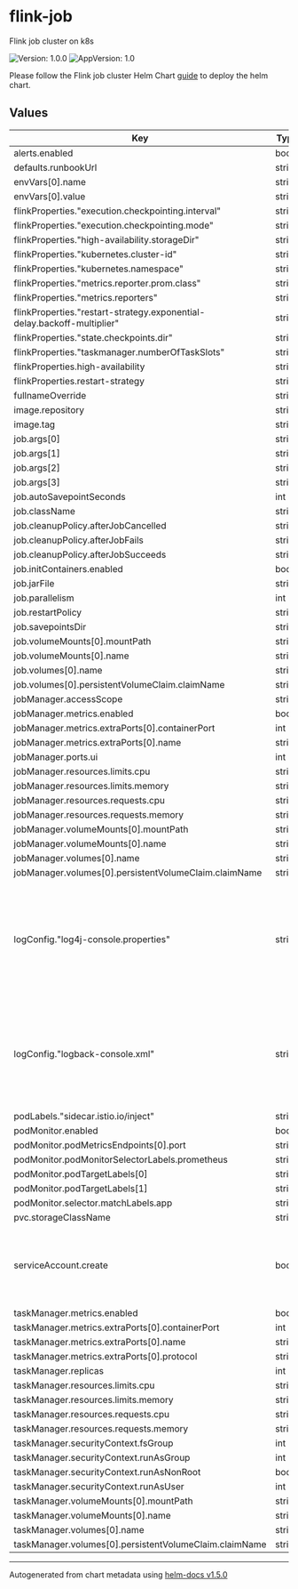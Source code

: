 # flink-job

Flink job cluster on k8s

![Version: 1.0.0](https://img.shields.io/badge/Version-1.0.0-informational?style=flat-square) ![AppVersion: 1.0](https://img.shields.io/badge/AppVersion-1.0-informational?style=flat-square)

Please follow the Flink job cluster Helm Chart [guide](docs/flink_job_cluster_guide) to deploy the helm chart.

## Values

| Key | Type | Default | Description |
|-----|------|---------|-------------|
| alerts.enabled | bool | `true` |  |
| defaults.runbookUrl | string | `"https://github.com/Nextdoor/k8s-charts/blob/main/charts/flink-job/runbook.md"` |  |
| envVars[0].name | string | `"HADOOP_CLASSPATH"` |  |
| envVars[0].value | string | `"/opt/flink/opt/flink-metrics-prometheus-1.9.3.jar"` |  |
| flinkProperties."execution.checkpointing.interval" | string | `"10min"` |  |
| flinkProperties."execution.checkpointing.mode" | string | `"EXACTLY_ONCE"` |  |
| flinkProperties."high-availability.storageDir" | string | `"file:/savepoint/"` |  |
| flinkProperties."kubernetes.cluster-id" | string | `"word-counting-cluster"` |  |
| flinkProperties."kubernetes.namespace" | string | `"flink-sample-app"` |  |
| flinkProperties."metrics.reporter.prom.class" | string | `"org.apache.flink.metrics.prometheus.PrometheusReporter"` |  |
| flinkProperties."metrics.reporters" | string | `"prom"` |  |
| flinkProperties."restart-strategy.exponential-delay.backoff-multiplier" | string | `"2.0"` |  |
| flinkProperties."state.checkpoints.dir" | string | `"file:/savepoint/"` |  |
| flinkProperties."taskmanager.numberOfTaskSlots" | string | `"1"` |  |
| flinkProperties.high-availability | string | `"org.apache.flink.kubernetes.highavailability.KubernetesHaServicesFactory"` |  |
| flinkProperties.restart-strategy | string | `"exponential-delay"` |  |
| fullnameOverride | string | `"word-counting-cluster"` |  |
| image.repository | string | `"flink"` |  |
| image.tag | string | `"1.13.1"` |  |
| job.args[0] | string | `"--input"` |  |
| job.args[1] | string | `"./README.txt"` |  |
| job.args[2] | string | `"--output"` |  |
| job.args[3] | string | `"./OUTPUT.txt"` |  |
| job.autoSavepointSeconds | int | `30` |  |
| job.className | string | `"org.apache.flink.streaming.examples.wordcount.WordCount"` |  |
| job.cleanupPolicy.afterJobCancelled | string | `"KeepCluster"` |  |
| job.cleanupPolicy.afterJobFails | string | `"KeepCluster"` |  |
| job.cleanupPolicy.afterJobSucceeds | string | `"KeepCluster"` |  |
| job.initContainers.enabled | bool | `false` |  |
| job.jarFile | string | `"./examples/streaming/WordCount.jar"` |  |
| job.parallelism | int | `1` |  |
| job.restartPolicy | string | `"FromSavepointOnFailure"` |  |
| job.savepointsDir | string | `"/savepoint"` |  |
| job.volumeMounts[0].mountPath | string | `"/savepoint"` |  |
| job.volumeMounts[0].name | string | `"savepoint-storage"` |  |
| job.volumes[0].name | string | `"savepoint-storage"` |  |
| job.volumes[0].persistentVolumeClaim.claimName | string | `"word-counting-cluster-savepoint"` |  |
| jobManager.accessScope | string | `"Cluster"` |  |
| jobManager.metrics.enabled | bool | `true` |  |
| jobManager.metrics.extraPorts[0].containerPort | int | `9249` |  |
| jobManager.metrics.extraPorts[0].name | string | `"prom"` |  |
| jobManager.ports.ui | int | `8081` |  |
| jobManager.resources.limits.cpu | string | `"2"` |  |
| jobManager.resources.limits.memory | string | `"1400Mi"` |  |
| jobManager.resources.requests.cpu | string | `"100m"` |  |
| jobManager.resources.requests.memory | string | `"1000Mi"` |  |
| jobManager.volumeMounts[0].mountPath | string | `"/savepoint"` |  |
| jobManager.volumeMounts[0].name | string | `"savepoint-storage"` |  |
| jobManager.volumes[0].name | string | `"savepoint-storage"` |  |
| jobManager.volumes[0].persistentVolumeClaim.claimName | string | `"word-counting-cluster-savepoint"` |  |
| logConfig."log4j-console.properties" | string | `"rootLogger.level = INFO\nrootLogger.appenderRef.file.ref = LogFile\nrootLogger.appenderRef.console.ref = LogConsole\nappender.file.name = LogFile\nappender.file.type = File\nappender.file.append = false\nappender.file.fileName = ${sys:log.file}\nappender.file.layout.type = PatternLayout\nappender.file.layout.pattern = %d{yyyy-MM-dd HH:mm:ss,SSS} %-5p %-60c %x - %m%n\nappender.console.name = LogConsole\nappender.console.type = CONSOLE\nappender.console.layout.type = PatternLayout\nappender.console.layout.pattern = %d{yyyy-MM-dd HH:mm:ss,SSS} %-5p %-60c %x - %m%n\nlogger.akka.name = akka\nlogger.akka.level = INFO\nlogger.kafka.name= org.apache.kafka\nlogger.kafka.level = INFO\nlogger.hadoop.name = org.apache.hadoop\nlogger.hadoop.level = INFO\nlogger.zookeeper.name = org.apache.zookeeper\nlogger.zookeeper.level = INFO\nlogger.netty.name = org.apache.flink.shaded.akka.org.jboss.netty.channel.DefaultChannelPipeline\nlogger.netty.level = OFF\n"` |  |
| logConfig."logback-console.xml" | string | `"<configuration>\n  <appender name=\"console\" class=\"ch.qos.logback.core.ConsoleAppender\">\n    <encoder>\n      <pattern>%d{yyyy-MM-dd HH:mm:ss.SSS} [%thread] %-5level %logger{60} %X{sourceThread} - %msg%n</pattern>\n    </encoder>\n  </appender>\n  <appender name=\"file\" class=\"ch.qos.logback.core.FileAppender\">\n    <file>${log.file}</file>\n    <append>false</append>\n    <encoder>\n      <pattern>%d{yyyy-MM-dd HH:mm:ss.SSS} [%thread] %-5level %logger{60} %X{sourceThread} - %msg%n</pattern>\n    </encoder>\n  </appender>\n  <root level=\"INFO\">\n    <appender-ref ref=\"console\"/>\n    <appender-ref ref=\"file\"/>\n  </root>\n  <logger name=\"akka\" level=\"INFO\" />\n  <logger name=\"org.apache.kafka\" level=\"INFO\" />\n  <logger name=\"org.apache.hadoop\" level=\"INFO\" />\n  <logger name=\"org.apache.zookeeper\" level=\"INFO\" />\n  <logger name=\"org.apache.flink.shaded.akka.org.jboss.netty.channel.DefaultChannelPipeline\" level=\"ERROR\" />\n</configuration>\n"` |  |
| podLabels."sidecar.istio.io/inject" | string | `"false"` |  |
| podMonitor.enabled | bool | `true` |  |
| podMonitor.podMetricsEndpoints[0].port | string | `"prom"` |  |
| podMonitor.podMonitorSelectorLabels.prometheus | string | `"cluster-metrics"` |  |
| podMonitor.podTargetLabels[0] | string | `"cluster"` |  |
| podMonitor.podTargetLabels[1] | string | `"component"` |  |
| podMonitor.selector.matchLabels.app | string | `"flink"` |  |
| pvc.storageClassName | string | `"efs"` |  |
| serviceAccount.create | bool | `true` | (Boolean) whether to create the ServiceAccount we associate with the IAM Role. |
| taskManager.metrics.enabled | bool | `true` |  |
| taskManager.metrics.extraPorts[0].containerPort | int | `9249` |  |
| taskManager.metrics.extraPorts[0].name | string | `"prom"` |  |
| taskManager.metrics.extraPorts[0].protocol | string | `"TCP"` |  |
| taskManager.replicas | int | `1` |  |
| taskManager.resources.limits.cpu | string | `"2"` |  |
| taskManager.resources.limits.memory | string | `"1500Mi"` |  |
| taskManager.resources.requests.cpu | string | `"100m"` |  |
| taskManager.resources.requests.memory | string | `"1000Mi"` |  |
| taskManager.securityContext.fsGroup | int | `9999` |  |
| taskManager.securityContext.runAsGroup | int | `9999` |  |
| taskManager.securityContext.runAsNonRoot | bool | `true` |  |
| taskManager.securityContext.runAsUser | int | `9999` |  |
| taskManager.volumeMounts[0].mountPath | string | `"/savepoint"` |  |
| taskManager.volumeMounts[0].name | string | `"savepoint-storage"` |  |
| taskManager.volumes[0].name | string | `"savepoint-storage"` |  |
| taskManager.volumes[0].persistentVolumeClaim.claimName | string | `"word-counting-cluster-savepoint"` |  |

----------------------------------------------
Autogenerated from chart metadata using [helm-docs v1.5.0](https://github.com/norwoodj/helm-docs/releases/v1.5.0)
